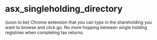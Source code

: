 # asx_singleholding_directory
(soon to be) Chrome extension that you can type in the shareholding you want to browse and click go. No more hopping between single holding registries when completing tax returns.
